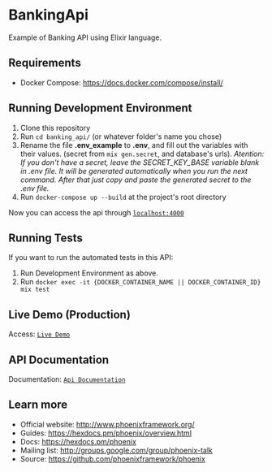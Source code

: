 # BankingApi

Example of Banking API using Elixir language.

## Requirements

- Docker Compose: https://docs.docker.com/compose/install/

## Running Development Environment

1. Clone this repository
2. Run `cd banking_api/` (or whatever folder's name you chose)
3. Rename the file **.env_example** to **.env**, and fill out the variables with their values. (secret from `mix gen.secret`, and database's urls). 
*Atention: If you don't have a secret, leave the SECRET_KEY_BASE variable blank in .env file. It will be generated automatically when you run the next command. After that just copy and paste the generated secret to the .env file.*
4. Run `docker-compose up --build` at the project's root directory

Now you can access the api through [`localhost:4000`](http://localhost:4000)

## Running Tests

If you want to run the automated tests in this API:

1. Run Development Environment as above.
2. Run `docker exec -it {DOCKER_CONTAINER_NAME || DOCKER_CONTAINER_ID} mix test`

## Live Demo (Production)

Access: [`Live Demo`](https://banking-api-elixir.herokuapp.com/api)

## API Documentation

Documentation: [`Api Documentation`](https://banking-api-elixir.herokuapp.com/doc)

## Learn more

- Official website: http://www.phoenixframework.org/
- Guides: https://hexdocs.pm/phoenix/overview.html
- Docs: https://hexdocs.pm/phoenix
- Mailing list: http://groups.google.com/group/phoenix-talk
- Source: https://github.com/phoenixframework/phoenix
